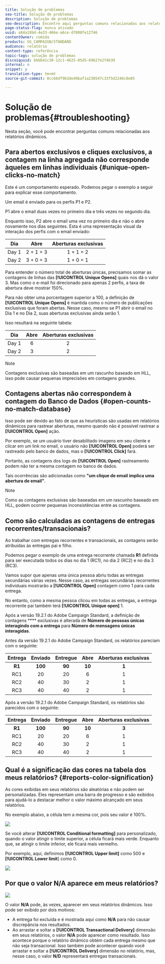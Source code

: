 ```yaml
---
title: Solução de problemas
seo-title: Solução de problemas
description: Solução de problemas
seo-description: Encontre aqui perguntas comuns relacionadas aos relatórios dinâmicos.
page-status-flag: nunca ativado
uuid: a84a18bd-4e33-466e-a6ce-d7008fe12746
contentOwner: comida
products: SG_CAMPAIGN/STANDARD
audience: relatório
content-type: referência
topic-tags: solução de problemas
discoiquuid: bbbb41c38-12c1-4625-85d5-69627e2f4b39
internal: n
snippet: y
translation-type: tm+mt
source-git-commit: 0ccb6df9b3de49baf1a230547c33f5d2246c0e85

---
```



# Solução de problemas{#troubleshooting}

Nesta seção, você pode encontrar perguntas comuns relacionadas aos relatórios dinâmicos.

## Para abertos exclusivos e cliques exclusivos, a contagem na linha agregada não corresponde àqueles em linhas individuais {#unique-open-clicks-no-match}

Este é um comportamento esperado.
Podemos pegar o exemplo a seguir para explicar esse comportamento.

Um email é enviado para os perfis P1 e P2.

P1 abre o email duas vezes no primeiro dia e três vezes no segundo dia.

Enquanto isso, P2 abre o email uma vez no primeiro dia e não o abre novamente nos dias seguintes.
Esta é uma representação visual da interação dos perfis com o email enviado:

<table> 
 <thead> 
  <tr> 
   <th align="center"> <strong>Dia</strong><br /> </th> 
   <th align="center"> <strong>Abre</strong><br /> </th> 
   <th align="center"> <strong>Aberturas</strong> exclusivas <br /> </th> 
  </tr> 
 </thead> 
 <tbody> 
  <tr> 
   <td align="center"> Day 1<br /> </td> 
   <td align="center"> 2 + 1 = 3<br /> </td> 
   <td align="center"> 1 + 1 = 2<br /> </td> 
  </tr> 
  <tr> 
   <td align="center"> Day 2<br /> </td> 
   <td align="center"> 3 + 0 = 3<br /> </td> 
   <td align="center"> 1 + 0 = 1<br /> </td> 
  </tr>
 </tbody> 
</table>

Para entender o número total de aberturas únicas, precisamos somar as contagens de linhas das **[!UICONTROL Unique Opens]** quais nos dá o valor 3. Mas como o e-mail foi direcionado para apenas 2 perfis, a taxa de abertura deve mostrar 150%.

Para não obter uma porcentagem superior a 100, a definição de **[!UICONTROL Unique Opens]** é mantida como o número de publicações exclusivas que foram abertas. Nesse caso, mesmo se P1 abrir o email no Dia 1 e no Dia 2, suas aberturas exclusivas ainda serão 1.

Isso resultará na seguinte tabela:

<table> 
 <thead> 
  <tr> 
   <th align="center"> <strong>Dia</strong><br /> </th> 
   <th align="center"> <strong>Abre</strong><br /> </th> 
   <th align="center"> <strong>Aberturas</strong> exclusivas <br /> </th> 
  </tr> 
 </thead> 
 <tbody> 
  <tr> 
   <td align="center"> Day 1<br /> </td> 
   <td align="center"> 6<br /> </td> 
   <td align="center"> 2<br /> </td>
  </tr> 
  <tr> 
   <td align="center"> Day 2<br /> </td> 
   <td align="center"> 3<br /> </td> 
   <td align="center"> 2<br /> </td> 
  </tr> 
 </tbody> 
</table>

>[!NOTE]
>
>Contagens exclusivas são baseadas em um rascunho baseado em HLL, isso pode causar pequenas imprecisões em contagens grandes.

## Contagens abertas não correspondem à contagem do Banco de Dados {#open-counts-no-match-database}

Isso pode ser devido ao fato de que as heurísticas são usadas em relatórios dinâmicos para rastrear aberturas, mesmo quando não é possível rastrear a **[!UICONTROL Open]** ação.

Por exemplo, se um usuário tiver desabilitado imagens em seu cliente e clicar em um link no email, o usuário não **[!UICONTROL Open]** poderá ser rastreado pelo banco de dados, mas o **[!UICONTROL Click]** fará.

Portanto, as contagens dos logs de **[!UICONTROL Open]** rastreamento podem não ter a mesma contagem no banco de dados.

Tais ocorrências são adicionadas como **"um clique de email implica uma abertura de email"**.

>[!NOTE]
>
>Como as contagens exclusivas são baseadas em um rascunho baseado em HLL, podem ocorrer pequenas inconsistências entre as contagens.

## Como são calculadas as contagens de entregas recorrentes/transacionais?

Ao trabalhar com entregas recorrentes e transacionais, as contagens serão atribuídas às entregas pai e filho.

Podemos pegar o exemplo de uma entrega recorrente chamada **R1** definida para ser executada todos os dias no dia 1 (RC1), no dia 2 (RC2) e no dia 3 (RC3).

Vamos supor que apenas uma única pessoa abriu todas as entregas secundárias várias vezes. Nesse caso, as entregas secundárias recorrentes individuais mostrarão a **[!UICONTROL Open]** contagem como 1 para cada entrega.

No entanto, como a mesma pessoa clicou em todas as entregas, a entrega recorrente pai também terá **[!UICONTROL Unique open]** 1.

Após a versão 19.2.1 do Adobe Campaign Standard, a definição de contagens **** exclusivas é alterada de **Número de pessoas únicas interagindo com a entrega** para **Número de mensagens únicas interagidas**.

Antes da versão 19.2.1 do Adobe Campaign Standard, os relatórios pareciam com o seguinte:

<table> 
 <thead> 
  <tr> 
   <th align="center"> <strong>Entrega</strong><br /> </th> 
   <th align="center"> <strong>Enviado</strong><br /> </th> 
   <th align="center"> <strong>Entregue</strong><br /> </th>
   <th align="center"> <strong>Abre</strong><br /> </th> 
   <th align="center"> <strong>Aberturas</strong> exclusivas <br /> </th>
  </tr> 
 </thead> 
 <tbody> 
  <tr> 
   <td align="center"> <strong>R1<br/> </td> 
   <td align="center"> <strong>100<br/> </td> 
   <td align="center"> <strong>90<br/> </td> 
   <td align="center"> <strong>10<br/> </td> 
   <td align="center"> <strong>1<br/> </td> 
  </tr> 
  <tr> 
   <td align="center"> RC1<br/> </td> 
   <td align="center"> 20<br /> </td> 
   <td align="center"> 20<br /> </td> 
   <td align="center"> 6<br /> </td> 
   <td align="center"> 1<br /> </td> 
  </tr>
    <tr> 
   <td align="center"> RC2<br /> </td> 
   <td align="center"> 40<br /> </td> 
   <td align="center"> 30<br /> </td> 
   <td align="center"> 2<br /> </td> 
   <td align="center"> 1<br /> </td> 
  </tr> 
    <tr> 
   <td align="center"> RC3<br /> </td> 
   <td align="center"> 40<br /> </td> 
   <td align="center"> 40<br /> </td> 
   <td align="center"> 2<br /> </td> 
   <td align="center"> 1<br /> </td> 
  </tr>
 </tbody> 
</table>

Após a versão 19.2.1 do Adobe Campaign Standard, os relatórios são parecidos com o seguinte:

<table> 
 <thead> 
  <tr> 
   <th align="center"> <strong>Entrega</strong><br /> </th> 
   <th align="center"> <strong>Enviado</strong><br /> </th> 
   <th align="center"> <strong>Entregue</strong><br /> </th>
   <th align="center"> <strong>Abre</strong><br /> </th> 
   <th align="center"> <strong>Aberturas</strong> exclusivas <br /> </th>
  </tr> 
 </thead> 
 <tbody> 
  <tr> 
   <td align="center"> <strong>R1<br/> </td> 
   <td align="center"> <strong>100<br/> </td> 
   <td align="center"> <strong>90<br/> </td> 
   <td align="center"> <strong>10<br/> </td> 
   <td align="center"> <strong>3<br/> </td> 
  </tr> 
  <tr> 
   <td align="center"> RC1<br/> </td> 
   <td align="center"> 20<br /> </td> 
   <td align="center"> 20<br /> </td> 
   <td align="center"> 6<br /> </td> 
   <td align="center"> 1<br /> </td> 
  </tr>
    <tr> 
   <td align="center"> RC2<br /> </td> 
   <td align="center"> 40<br /> </td> 
   <td align="center"> 30<br /> </td> 
   <td align="center"> 2<br /> </td> 
   <td align="center"> 1<br /> </td> 
  </tr> 
    <tr> 
   <td align="center"> RC3<br /> </td> 
   <td align="center"> 40<br /> </td> 
   <td align="center"> 40<br /> </td> 
   <td align="center"> 2<br /> </td> 
   <td align="center"> 1<br /> </td> 
  </tr> 
 </tbody> 
</table>

## Qual é a significação das cores na tabela dos meus relatórios? {#reports-color-signification}

As cores exibidas em seus relatórios são aleatórias e não podem ser personalizadas. Eles representam uma barra de progresso e são exibidos para ajudá-lo a destacar melhor o valor máximo alcançado em seus relatórios.

No exemplo abaixo, a célula tem a mesma cor, pois seu valor é 100%.

![](assets/troubleshooting_1.png)

Se você alterar **[!UICONTROL Conditional formatting]** para personalizado, quando o valor atingir o limite superior, a célula ficará mais verde. Enquanto que, se atingir o limite inferior, ele ficará mais vermelho.

Por exemplo, aqui, definimos **[!UICONTROL Upper limit]** como 500 e **[!UICONTROL Lower limit**] como 0.

![](assets/troubleshooting_2.png)

## Por que o valor N/A aparece em meus relatórios?

![](assets/troubleshooting_3.png)

O valor **N/A** pode, às vezes, aparecer em seus relatórios dinâmicos. Isso pode ser exibido por dois motivos:

* A entrega foi excluída e é mostrada aqui como **N/A** para não causar discrepância nos resultados.
* Ao arrastar e soltar a **[!UICONTROL Transactional Delivery]** dimensão em seus relatórios, o valor **N/A** pode aparecer como resultado. Isso acontece porque o relatório dinâmico obtém cada entrega mesmo que não seja transacional.
Isso também pode acontecer quando você arrastar e soltar a **[!UICONTROL Delivery]** dimensão no relatório, mas, nesse caso, o valor **N/D** representará entregas transacionais.
